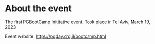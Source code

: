 # About the event
The first PGBootCamp Inititative event.
Took place in Tel Aviv, March 19, 2023

Event website: https://pgday.org.il/bootcamp.html
